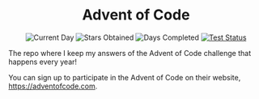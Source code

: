 <div align="center">
  <h1>Advent of Code</h1>
  <p>
    <img src="https://img.shields.io/badge/day%20📅-23-blue"  alt="Current Day"/>
    <img src="https://img.shields.io/badge/stars%20⭐-30-yellow" alt="Stars Obtained" />
    <img src="https://img.shields.io/badge/days%20completed-15-red" alt="Days Completed" />
    <a href="https://circleci.com/gh/dsf3449/advent-of-code"><img src="https://circleci.com/gh/dsf3449/advent-of-code.svg?style=shield" alt="Test Status" /></a>
  </p>
</div>

The repo where I keep my answers of the Advent of Code challenge that happens every year!

You can sign up to participate in the Advent of Code on their website, https://adventofcode.com.
